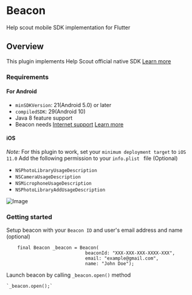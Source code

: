 # Beacon

Help scout mobile SDK implementation for Flutter

## Overview

This plugin implements Help Scout official native SDK [Learn more](https://developer.helpscout.com/beacon-2/)


### Requirements
#### For Android
- `minSDKVersion`: 21(Android 5.0) or later
- `compiledSDK`: 29(Android 10)
- Java 8 feature support
- Beacon needs [Internet support](https://developer.android.com/training/basics/network-ops/connecting)
[Learn more ](https://developer.helpscout.com/beacon-2/android/)

#### iOS

*Note:* For this plugin to work, set your `minimum deployment target` to `iOS 11.0`
Add the following permission to your `info.plist ` file (Optional)
- `NSPhotoLibraryUsageDescription`
- `NSCameraUsageDescription`
- `NSMicrophoneUsageDescription`
- `NSPhotoLibraryAddUsageDescription`



![Image](https://github.com/helpscout/HSAttachmentPicker/raw/master/picker_photos_permissions.png)

### Getting started
Setup beacon with your `Beacon ID` and user's email address and name (optional)
```
    final Beacon _beacon = Beacon(
                             beaconId: "XXX-XXX-XXX-XXXX-XXX",
                             email: "example@gmail.com",
                             name: "John Doe");

```
 
Launch beacon by calling `_beacon.open()` method
```
`_beacon.open();`
```
